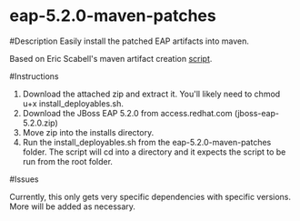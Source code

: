 eap-5.2.0-maven-patches
========================

#Description
Easily install the patched EAP artifacts into maven.

Based on Eric Scabell's maven artifact creation [script](http://www.schabell.org/2013/02/jboss-brms-update-howto-mavenize.html).

#Instructions

1. Download the attached zip and extract it. You'll likely need to chmod u+x install_deployables.sh.
2. Download the JBoss EAP 5.2.0 from access.redhat.com (jboss-eap-5.2.0.zip)
3. Move zip into the installs directory.
4. Run the install_deployables.sh from the eap-5.2.0-maven-patches folder. The script will cd into a directory and it expects the script to be run from the root folder.

#Issues

Currently, this only gets very specific dependencies with specific versions. More will be added as necessary.
